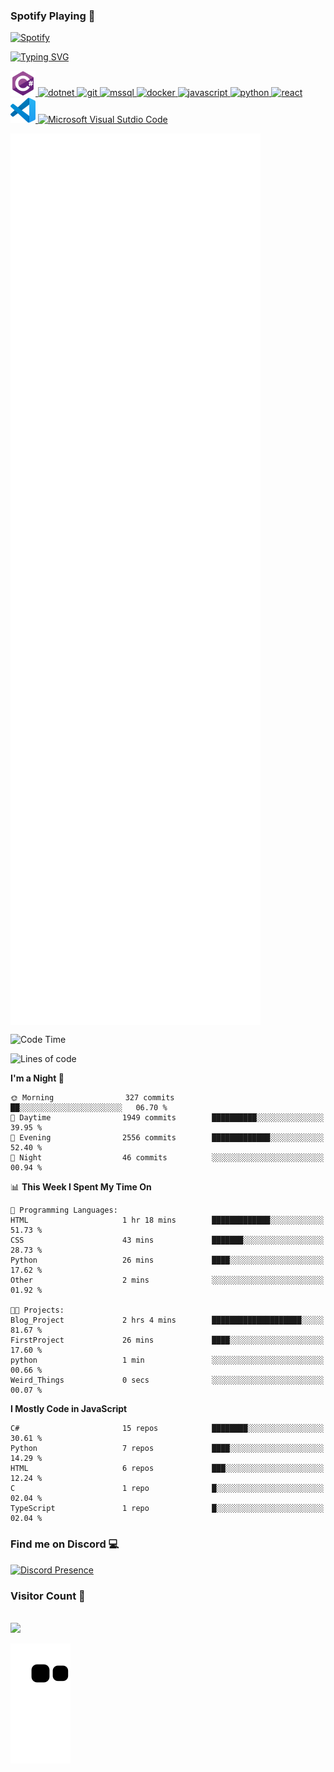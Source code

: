 ### Spotify Playing 🎵
[![Spotify](https://novatorem-callme-milad.vercel.app/api/spotify)](https://open.spotify.com/user/31qocuc7c7cg5zouwkn7jso7h5qa)

[![Typing SVG](https://readme-typing-svg.herokuapp.com?font=Fira+Code&weight=300&size=17&pause=3000&width=435&lines=Languages+and+Technologies+I+uses+%3A)](https://git.io/typing-svg)

<p dir="auto" style="text-decoration: none;"> <a href="https://www.w3schools.com/cs/" target="_blank" rel="noreferrer"> <img src="https://raw.githubusercontent.com/devicons/devicon/master/icons/csharp/csharp-original.svg" alt="csharp" width="40" height="40" style="max-width: 100%;"/> </a> <a href="https://dotnet.microsoft.com/" target="_blank" rel="noreferrer"> <img src="https://www.keenesystems.com/hubfs/250300p1323EDNmainDotNetCore2.png" alt="dotnet" width="40" height="40" style="max-width: 100%;"/> </a> <a href="https://git-scm.com/" target="_blank" rel="noreferrer">  <img src="https://www.vectorlogo.zone/logos/git-scm/git-scm-icon.svg" alt="git" width="40" height="40" style="max-width: 100%;"/> </a> <a href="https://www.microsoft.com/en-us/sql-server" target="_blank" rel="noreferrer"> <img src="https://assets.website-files.com/61d6b61c7084bb1d721a21aa/636add531dcf4d6ad0c45743_mssql%20260x260%20dark%20theme.png" alt="mssql" width="40" height="40" style="max-width: 100%;"/> </a> <a href="https://docker.com/" target="_blank" rel="noreferrer"> <img src="https://techkblog.com/wp-content/uploads/2022/06/Docker.gif" alt="docker" width="40" height="40" style="max-width: 100%;"/> </a> <a href="https://developer.mozilla.org/en-US/docs/Web/JavaScript" target="_blank" rel="noreferrer"> <img src="https://media1.giphy.com/media/ln7z2eWriiQAllfVcn/giphy.gif?cid=790b7611bbce32499d76d60c2b8dfcd8de49af4e8ac5f042&rid=giphy.gif&ct=s" alt="javascript" width="40" height="40" style="max-width: 100%;"/> </a>  <a href="https://www.python.org/" target="_blank" rel="noreferrer"> <img src="https://camo.githubusercontent.com/f75d5b43358ebd6b5c03ec2dfe64e113c069a23d4cad269bb98778317459e433/68747470733a2f2f692e67697068792e636f6d2f6d656469612f4c4d7439363338644f38646674416a74636f2f3130302e77656270" alt="python" width="40" height="40" style="max-width: 100%;"/> </a> <a href="https://react.dev/" target="_blank" rel="noreferrer"> <img src="https://camo.githubusercontent.com/bf519c3f236ebcba7b09e351c059f7ad13293029f1ff670a2882101da72ea4aa/68747470733a2f2f692e67697068792e636f6d2f6d656469612f654e41736a4f353574506267616f72376d612f313030772e77656270" alt="react" width="40" height="40" style="max-width: 100%;"/> </a> <a href="https://code.visualstudio.com/" target="_blank" rel="noreferrer"> <img src="https://raw.githubusercontent.com/devicons/devicon/master/icons/vscode/vscode-original.svg" alt="Visual Sutdio Code" width="40" height="40" style="max-width: 100%;"/> </a> <a href="https://visualstudio.microsoft.com/" target="_blank" rel="noreferrer"> <img src="https://visualstudio.microsoft.com/wp-content/uploads/2021/10/Product-Icon.svg" alt="Microsoft Visual Sutdio Code" width="40" height="40" style="max-width: 100%;"/> </a> </p>
<img align="center" src="/github-metrics.svg" alt="Metrics" width="400">

<!--START_SECTION:waka-->
![Code Time](http://img.shields.io/badge/Code%20Time-599%20hrs%2018%20mins-blue)

![Lines of code](https://img.shields.io/badge/From%20Hello%20World%20I%27ve%20Written-3.5%20million%20lines%20of%20code-blue)

**I'm a Night 🦉** 

```text
🌞 Morning                327 commits         ██░░░░░░░░░░░░░░░░░░░░░░░   06.70 % 
🌆 Daytime                1949 commits        ██████████░░░░░░░░░░░░░░░   39.95 % 
🌃 Evening                2556 commits        █████████████░░░░░░░░░░░░   52.40 % 
🌙 Night                  46 commits          ░░░░░░░░░░░░░░░░░░░░░░░░░   00.94 % 
```


📊 **This Week I Spent My Time On** 

```text
💬 Programming Languages: 
HTML                     1 hr 18 mins        █████████████░░░░░░░░░░░░   51.73 % 
CSS                      43 mins             ███████░░░░░░░░░░░░░░░░░░   28.73 % 
Python                   26 mins             ████░░░░░░░░░░░░░░░░░░░░░   17.62 % 
Other                    2 mins              ░░░░░░░░░░░░░░░░░░░░░░░░░   01.92 % 

🐱‍💻 Projects: 
Blog_Project             2 hrs 4 mins        ████████████████████░░░░░   81.67 % 
FirstProject             26 mins             ████░░░░░░░░░░░░░░░░░░░░░   17.60 % 
python                   1 min               ░░░░░░░░░░░░░░░░░░░░░░░░░   00.66 % 
Weird_Things             0 secs              ░░░░░░░░░░░░░░░░░░░░░░░░░   00.07 % 
```

**I Mostly Code in JavaScript** 

```text
C#                       15 repos            ████████░░░░░░░░░░░░░░░░░   30.61 % 
Python                   7 repos             ████░░░░░░░░░░░░░░░░░░░░░   14.29 % 
HTML                     6 repos             ███░░░░░░░░░░░░░░░░░░░░░░   12.24 % 
C                        1 repo              █░░░░░░░░░░░░░░░░░░░░░░░░   02.04 % 
TypeScript               1 repo              █░░░░░░░░░░░░░░░░░░░░░░░░   02.04 % 
```




<!--END_SECTION:waka-->

### Find me on Discord 💻
<!-- Old one -->
<!-- <a href="https://discord.gg/pQVcABAxAy" rel="nofollow"> 
  <img src="https://discord.c99.nl/widget/theme-3/1001889586626175006.png" data-canonical-src="https://discord.c99.nl/widget/theme-3/1001889586626175006.png" style="max-width: 100%;"></a> -->
  
[![Discord Presence](https://lanyard.cnrad.dev/api/852796108304023564)](https://discord.com/users/1001889586626175006)

### Visitor Count 🔢
<p align="left"> 
  <br>
  <img src="https://profile-counter.glitch.me/itz-Amethyst/count.svg" />
</p>

<img src="https://github.com/itz-Amethyst/itz-Amethyst/blob/output/github-contribution-grid-snake.svg" alt="snake" style="max-width: 100%;">
